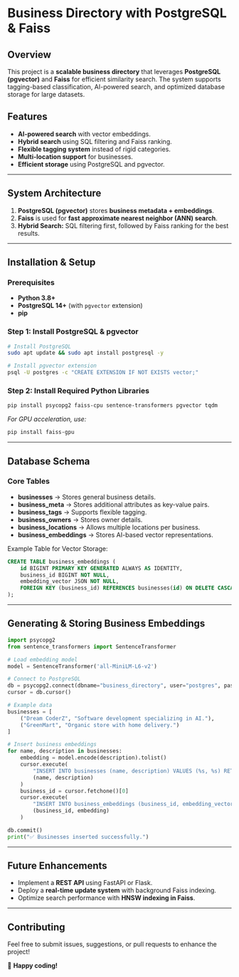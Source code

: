 # Business Directory with PostgreSQL & Faiss

## Overview
This project is a **scalable business directory** that leverages **PostgreSQL (pgvector)** and **Faiss** for efficient similarity search. The system supports tagging-based classification, AI-powered search, and optimized database storage for large datasets.

## Features
- **AI-powered search** with vector embeddings.
- **Hybrid search** using SQL filtering and Faiss ranking.
- **Flexible tagging system** instead of rigid categories.
- **Multi-location support** for businesses.
- **Efficient storage** using PostgreSQL and pgvector.

---

## System Architecture
1. **PostgreSQL (pgvector)** stores **business metadata + embeddings**.
2. **Faiss** is used for **fast approximate nearest neighbor (ANN) search**.
3. **Hybrid Search:** SQL filtering first, followed by Faiss ranking for the best results.

---

## Installation & Setup

### Prerequisites
- **Python 3.8+**
- **PostgreSQL 14+** (with `pgvector` extension)
- **pip**

### Step 1: Install PostgreSQL & pgvector
```bash
# Install PostgreSQL
sudo apt update && sudo apt install postgresql -y

# Install pgvector extension
psql -U postgres -c "CREATE EXTENSION IF NOT EXISTS vector;"
```

### Step 2: Install Required Python Libraries
```bash
pip install psycopg2 faiss-cpu sentence-transformers pgvector tqdm
```
_For GPU acceleration, use:_
```bash
pip install faiss-gpu
```

---

## Database Schema

### Core Tables
- **businesses** → Stores general business details.
- **business_meta** → Stores additional attributes as key-value pairs.
- **business_tags** → Supports flexible tagging.
- **business_owners** → Stores owner details.
- **business_locations** → Allows multiple locations per business.
- **business_embeddings** → Stores AI-based vector representations.

Example Table for Vector Storage:
```sql
CREATE TABLE business_embeddings (
    id BIGINT PRIMARY KEY GENERATED ALWAYS AS IDENTITY,
    business_id BIGINT NOT NULL,
    embedding_vector JSON NOT NULL,
    FOREIGN KEY (business_id) REFERENCES businesses(id) ON DELETE CASCADE
);
```

---

## Generating & Storing Business Embeddings
```python
import psycopg2
from sentence_transformers import SentenceTransformer

# Load embedding model
model = SentenceTransformer('all-MiniLM-L6-v2')

# Connect to PostgreSQL
db = psycopg2.connect(dbname="business_directory", user="postgres", password="your_password")
cursor = db.cursor()

# Example data
businesses = [
    ("Dream CoderZ", "Software development specializing in AI."),
    ("GreenMart", "Organic store with home delivery.")
]

# Insert business embeddings
for name, description in businesses:
    embedding = model.encode(description).tolist()
    cursor.execute(
        "INSERT INTO businesses (name, description) VALUES (%s, %s) RETURNING id",
        (name, description)
    )
    business_id = cursor.fetchone()[0]
    cursor.execute(
        "INSERT INTO business_embeddings (business_id, embedding_vector) VALUES (%s, %s)",
        (business_id, embedding)
    )

db.commit()
print("✅ Businesses inserted successfully.")
```

---

## Future Enhancements
- Implement a **REST API** using FastAPI or Flask.
- Deploy a **real-time update system** with background Faiss indexing.
- Optimize search performance with **HNSW indexing in Faiss**.

---

## Contributing
Feel free to submit issues, suggestions, or pull requests to enhance the project!


🚀 **Happy coding!**



